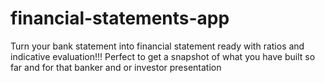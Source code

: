 # financial-statements-app
Turn your bank statement into financial statement ready with ratios and indicative evaluation!!! Perfect to get a snapshot of what you have built so far and for that banker and or investor presentation
